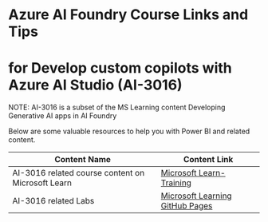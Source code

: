# Azure AI Foundry Course Links and Tips
# for Develop custom copilots with Azure AI Studio (AI-3016)

NOTE: AI-3016 is a subset of the MS Learning content Developing Generative AI apps in AI Foundry 

Below are some valuable resources to help you with Power BI and related content.

| Content Name                                   | Content Link                                                                 |
|-----------------------------------------------|------------------------------------------------------------------------------|
| AI-3016 related course content on Microsoft Learn                                  | [Microsoft Learn-Training](https://learn.microsoft.com/en-us/training/paths/create-custom-copilots-ai-studio/) |
| AI-3016 related Labs                                    | [Microsoft Learning GitHub Pages](https://microsoftlearning.github.io/mslearn-ai-studio/) |
